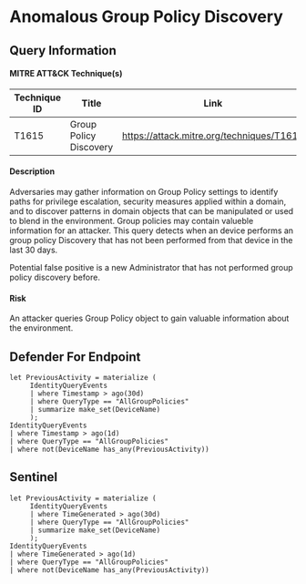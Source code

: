 # Anomalous Group Policy Discovery

## Query Information

#### MITRE ATT&CK Technique(s)

| Technique ID | Title    | Link    |
| ---  | --- | --- |
| T1615 | Group Policy Discovery|https://attack.mitre.org/techniques/T1615|

#### Description
Adversaries may gather information on Group Policy settings to identify paths for privilege escalation, security measures applied within a domain, and to discover patterns in domain objects that can be manipulated or used to blend in the environment. Group policies may contain valueble information for an attacker. This query detects when an device performs an group policy Discovery that has not been performed from that device in the last 30 days.

Potential false positive is a new Administrator that has not performed group policy discovery before. 

#### Risk
An attacker queries Group Policy object to gain valuable information about the environment. 

## Defender For Endpoint

```
let PreviousActivity = materialize (
     IdentityQueryEvents
     | where Timestamp > ago(30d)
     | where QueryType == "AllGroupPolicies"
     | summarize make_set(DeviceName)
     );
IdentityQueryEvents
| where Timestamp > ago(1d)
| where QueryType == "AllGroupPolicies"
| where not(DeviceName has_any(PreviousActivity))
```
## Sentinel
```
let PreviousActivity = materialize (
     IdentityQueryEvents
     | where TimeGenerated > ago(30d)
     | where QueryType == "AllGroupPolicies"
     | summarize make_set(DeviceName)
     );
IdentityQueryEvents
| where TimeGenerated > ago(1d)
| where QueryType == "AllGroupPolicies"
| where not(DeviceName has_any(PreviousActivity))
```



